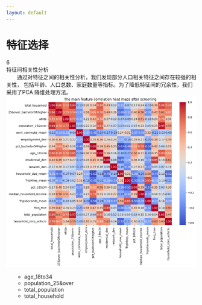 ```yaml
---
layout: default
---
```


<div class="bg-white bg-opacity-80 p-6 rounded-lg mx-auto my-4 w-9/10 h-9/10">
  <div class="flex items-center justify-center mb-2">
    <h1 class="text-2xl font-bold text-gray-600">特征选择</h1>
  </div>

  <div class="w-full bg-gradient-to-br from-gray-50 to-white rounded-lg p-4">
    <div class="flex items-center mb-3">
      <div class="w-6 h-6 rounded-full bg-blue-100 flex items-center justify-center mr-2">
        <span class="text-blue-500 font-medium">6</span>
      </div>
      <div class="text-lg font-medium text-gray-700">特征间相关性分析</div>
    </div>
    <div class="text-base text-gray-600 mb-4 leading-relaxed" style="text-indent: 2em;">
      通过对特征之间的相关性分析，我们发现部分<span class="text-pink-400 font-medium">人口相关特征</span>之间存在较强的相关性，
      包括年龄、人口总数、家庭数量等指标。为了降低特征间的冗余性，我们采用了<span class="text-blue-400 font-medium">PCA</span>
      降维处理方法。
    </div>
    <div class="grid grid-cols-2 gap-8">
      <div class="flex justify-center items-start h-[180px] group">
        <img src="/img/heatmaps_1.png?url" alt="特征相关性热力图" 
          class="h-full w-auto object-contain rounded-lg shadow-md 
          transition-all duration-300 ease-in-out transform 
          group-hover:scale-200 group-hover:shadow-xl"/>
      </div>
      <div class="bg-gradient-to-br from-gray-50 to-white p-4 rounded-lg shadow-sm hover:shadow-md transition-all">
        <ul class="list-disc list-inside space-y-1 text-gray-600">
          <ul class="list-inside ml-6 space-y-0.5 text-gray-500">
            <li>age_18to34</li>
            <li>population_25&over</li>
            <li>total_population</li>
            <li>total_household</li>
          </ul>
        </ul>
      </div>
    </div>
  </div>
</div>
